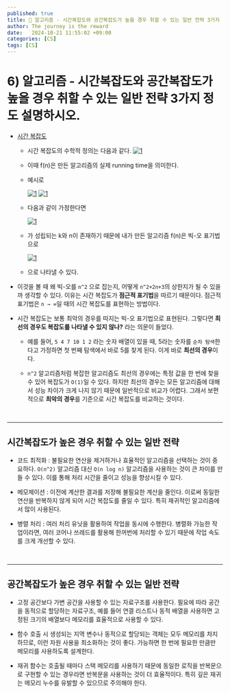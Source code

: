 ```yaml
---
published: true
title: 🤍 알고리즘 - 시간복잡도와 공간복잡도가 높을 경우 취할 수 있는 일반 전략 3가지 정도 설명하시오.
author: The journey is the reward
date:   2024-10-21 11:55:02 +09:00
categories: [CS]
tags: [CS]
---
```


# 6) 알고리즘 - 시간복잡도와 공간복잡도가 높을 경우 취할 수 있는 일반 전략 3가지 정도 설명하시오.

- [시간 복잡도](https://leenayoung240.github.io/posts/time/)

	-  시간 복잡도의 수학적 정의는 다음과 같다.
	<a href="https://github.com/LeeNaYoung240/LeeNaYoung240.github.io/assets/107848521/aa6f46a0-64f9-441a-b43e-72111b3c4c7f" class="popup img-link"><img src="https://github.com/user-attachments/assets/aa6f46a0-64f9-441a-b43e-72111b3c4c7f" alt="1" loading="lazy"></a>
  
  - 이때 f(n)은 만든 알고리즘의 실제 running time을 의미한다. 

  - 예시로 

	<a href="https://github.com/LeeNaYoung240/LeeNaYoung240.github.io/assets/107848521/b9d537cd-539d-4081-8731-5e28e9b71744" class="popup img-link"><img src="https://github.com/user-attachments/assets/b9d537cd-539d-4081-8731-5e28e9b71744" alt="1" loading="lazy"></a>
	<a href="https://github.com/LeeNaYoung240/LeeNaYoung240.github.io/assets/107848521/cd35a432-3d0c-43fd-8a78-ea73d00a0fc4" class="popup img-link"><img src="https://github.com/user-attachments/assets/cd35a432-3d0c-43fd-8a78-ea73d00a0fc4" alt="1" loading="lazy"></a>

  - 다음과 같이 가정한다면 

	<a href="https://github.com/LeeNaYoung240/LeeNaYoung240.github.io/assets/107848521/ee479544-ffa3-45e3-9d5b-74b3fa96219e" class="popup img-link"><img src="https://github.com/user-attachments/assets/ee479544-ffa3-45e3-9d5b-74b3fa96219e" alt="1" loading="lazy"></a>

	
  - 가 성립되는 k와 n이 존재하기 때문에 내가 만든 알고리즘 f(n)은 빅-오 표기법으로 

	<a href="https://github.com/LeeNaYoung240/LeeNaYoung240.github.io/assets/107848521/a8b901b2-c957-4c46-bca9-57850cc710f6" class="popup img-link"><img src="https://github.com/user-attachments/assets/a8b901b2-c957-4c46-bca9-57850cc710f6" alt="1" loading="lazy"></a>

  - 으로 나타낼 수 있다.
 
- 이것을 볼 때 왜 빅-오를 `n^2` 으로 잡는지, 
어떻게 `n^2+2n+3`의 상한지가 될 수 있을까 생각할 수 있다. 이유는 시간 복잡도가 **점근적 표기법**을 따르기 때문이다. 점근적 표기법은  `n → ∞`일 때의 시간 복잡도를 표현하는 방법이다.


-  시간 복잡도는 보통 최악의 경우를 따지는 빅-오 표기법으로 표현된다. 그렇다면 **최선의 경우도 복잡도를 나타낼 수 있지 않나?** 라는 의문이 들었다.

	- 예를 들어, `5 4 7 10 1 2` 라는 숫자 배열이 있을 때,  5라는 숫자를 `순차 탐색`한다고 가정하면 첫 번째 탐색에서 바로 5를 찾게 된다. 이게 바로 **최선의 경우**이다.

	- `n^2` 알고리즘처럼 복잡한 알고리즘도 최선의 경우에는 특정 값을 한 번에 찾을 수 있어 복잡도가 `O(1)`일 수 있다. 하지만 최선의 경우는 모든 알고리즘에 대해서 성능 차이가 크게 나지 않기 때문에 일반적으로 비교가 어렵다. 그래서 보편적으로 **최악의 경우**를 기준으로 시간 복잡도를 비교하는 것이다.


<br>

---

## **시간복잡도가 높은 경우 취할 수 있는 일반 전략**

- 코드 최적화 : 불필요한 연산을 제거하거나 효율적인 알고리즘을 선택하는 것이 중요하다. `O(n^2)` 알고리즘 대신 `O(n log n)` 알고리즘을 사용하는 것이 큰 차이를 만들 수 있다. 이를 통해 처리 시간을 줄이고 성능을 향상시킬 수 있다.

- 메모제이션 : 이전에 계산한 결과를 저장해 불필요한 계산을 줄인다. 이로써 동일한 연산을 반복하지 않게 되어 시간 복잡도를 줄일 수 있다. 특히 재귀적인 알고리즘에서 많이 사용된다.

- 병렬 처리 : 여러 처리 유닛을 활용하여 작업을 동시에 수행한다. 병렬화 가능한 작업이라면, 여러 코어나 쓰레드를 활용해 한꺼번에 처리할 수 있기 때문에 작업 속도를 크게 개선할 수 있다. 

<br>

---

## **공간복잡도가 높은 경우 취할 수 있는 일반 전략**

- 고정 공간보다 가변 공간을 사용할 수 있는 자료구조를 사용한다. 필요에 따라 공간을 동적으로 할당하는 자료구조, 예를 들어 연결 리스트나 동적 배열을 사용하면 고정된 크기의 배열보다 메모리를 효율적으로 사용할 수 있다.

- 함수 호출 시 생성되는 지역 변수나 동적으로 할당되는 객체는  모두 메모리를 차지하므로, 이런 자원 사용을 최소화하는 것이 좋다. 가능하면 한 번에 필요한 만큼만 메모리를 사용하도록 설계한다.

- 재귀 함수는 호출될 때마다 스택 메모리를 사용하기 때문에 동일한 로직을 반복문으로 구현할 수 있는 경우라면 반복문을 사용하는 것이 더 효율적이다. 특히 깊은 재귀는 메모리 누수를 유발할 수 있으므로 주의해야 한다.